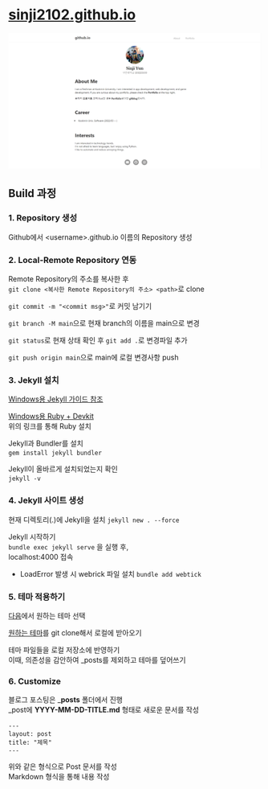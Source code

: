 # [sinji2102.github.io](https://sinji2102.github.io/)

![mainpage](assets/img/mainpage.jpg)

## Build 과정
### 1. Repository 생성
Github에서 \<username>.github.io 이름의 Repository 생성

### 2. Local-Remote Repository 연동
Remote Repository의 주소를 복사한 후  
`git clone <복사한 Remote Repository의 주소> <path>`로 clone

`git commit -m "<commit msg>"`로 커밋 남기기

`git branch -M main`으로 현재 branch의 이름을 main으로 변경

`git status`로 현재 상태 확인 후 `git add .`로 변경파일 추가

`git push origin main`으로 main에 로컬 변경사항 push

### 3. Jekyll 설치
[Windows용 Jekyll 가이드 참조](https://jekyllrb-ko.github.io/docs/installation/windows/)

[Windows용 Ruby + Devkit](https://rubyinstaller.org/downloads/)  
위의 링크를 통해 Ruby 설치

Jekyll과 Bundler를 설치  
`gem install jekyll bundler`

Jekyll이 올바르게 설치되었는지 확인  
`jekyll -v`

### 4. Jekyll 사이트 생성
현재 디렉토리(.)에 Jekyll을 설치
`jekyll new . --force`

Jekyll 시작하기  
`bundle exec jekyll serve` 을 실행 후,  
localhost:4000 접속

* LoadError 발생 시 webrick 파일 설치
`bundle add webtick`

### 5. 테마 적용하기
[다음](http://jekyllthemes.org/)에서 원하는 테마 선택

[원하는 테마](https://github.com/kssim/ap)를 git clone해서 로컬에 받아오기

테마 파일들을 로컬 저장소에 반영하기  
이때, 의존성을 감안하여 _posts를 제외하고 테마를 덮어쓰기

### 6. Customize
블로그 포스팅은 ___posts__ 폴더에서 진행  
_post에 __YYYY-MM-DD-TITLE.md__ 형태로 새로운 문서를 작성
```
---
layout: post
title: "제목"
---
```
위와 같은 형식으로 Post 문서를 작성  
Markdown 형식을 통해 내용 작성
